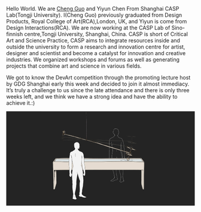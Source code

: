 Hello World. We are [Cheng Guo](http://www.chengguo.co.uk "Cheng Guo") and Yiyun Chen From Shanghai CASP Lab(Tongji University). I(Cheng Guo) previously graduated from Design Products, Royal College of Art(RCA),London, UK, and Yiyun is come from Design Interactions(RCA). We are now working at the CASP Lab of Sino-finnish centre,Tongji University, Shanghai, China. CASP is short of Critical Art and Science Practice, CASP aims to integrate resources inside and outside the university to form a research and innovation centre for artist, designer and scientist and become a catalyst for innovation and creative industries. We organized workshops and forums as well as generating projects that combine art and science in various fields.

We got to know the DevArt competition through the promoting lecture host by GDG Shanghai early this week and decided to join it almost immediacy.  It’s truly a challenge to us since the late attendance and there is only three weeks left, and we think we have a strong idea and have the ability to achieve it.:)

![Example Image](../project_images/cover.jpg?raw=true "Example Image")


